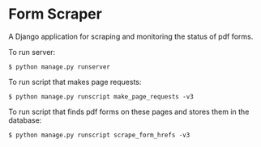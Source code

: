 # Form Scraper

A Django application for scraping and monitoring the status of pdf forms.

To run server:

```
$ python manage.py runserver
```

To run script that makes page requests:

```
$ python manage.py runscript make_page_requests -v3
```

To run script that finds pdf forms on these pages and stores them in the database:

```
$ python manage.py runscript scrape_form_hrefs -v3
```